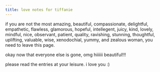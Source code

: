 ```yaml
---
title: love notes for tiffanie
---
```


if you are not the most amazing, beautiful, compassionate, delightful, empathetic, flawless, glamorous, hopeful,
intellegent, juicy, kind, lovely, mindful, nice, observant, patient, quality, ravishing, stunning, thoughtful, uplifting, valuable, wise, xenodochial, yummy, and zealous woman, you need to leave this page.

okay now that everyone else is gone, omg hiiiiii beautiful!!!

please read the entries at your leisure. i love you :)
